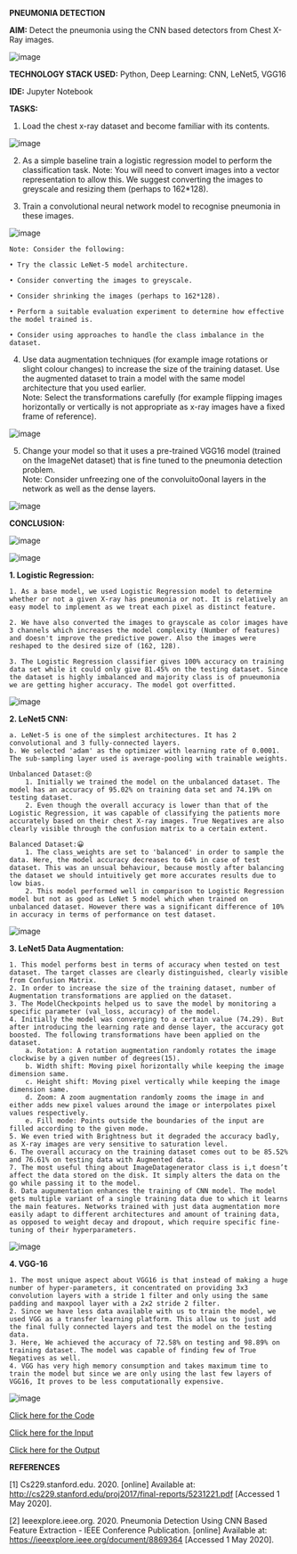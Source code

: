 **PNEUMONIA DETECTION**

**AIM:** Detect the pneumonia using the CNN based detectors from Chest X-Ray images.

![image](https://user-images.githubusercontent.com/38240162/87241592-ab486c00-c41c-11ea-86d9-8dea1dcb0b55.png)

**TECHNOLOGY STACK USED:** Python, Deep Learning: CNN, LeNet5, VGG16

**IDE:** Jupyter Notebook

**TASKS:**

1. Load the chest x-ray dataset and become familiar with its contents. 

![image](https://user-images.githubusercontent.com/38240162/87242256-e64d9e00-c422-11ea-9dc2-e165f3c4edf0.png)

2. As a simple baseline train a logistic regression model to perform the classification task.
    Note: You will need to convert images into a vector representation to allow this. We suggest converting the images to greyscale and resizing them (perhaps to 162*128).

3. Train a convolutional neural network model to recognise pneumonia in these images.

![image](https://user-images.githubusercontent.com/38240162/87241701-aa640a00-c41d-11ea-90b8-a7878e0d4699.png)

    Note: Consider the following:
    
    • Try the classic LeNet-5 model architecture.
    
    • Consider converting the images to greyscale.
    
    • Consider shrinking the images (perhaps to 162*128).
    
    • Perform a suitable evaluation experiment to determine how effective the model trained is.
    
    • Consider using approaches to handle the class imbalance in the dataset.

4. Use data augmentation techniques (for example image rotations or slight colour changes) to increase the size of the training dataset. Use the augmented dataset to train a model with the same model architecture that you used earlier.    
    Note: Select the transformations carefully (for example flipping images horizontally or vertically is not appropriate as x-ray images have a fixed frame of reference).

![image](https://user-images.githubusercontent.com/38240162/87242043-02504000-c421-11ea-9a8a-c63700907957.png)


5. Change your model so that it uses a pre-trained VGG16 model (trained on the ImageNet dataset) that is fine tuned to the pneumonia detection problem.  
    Note: Consider unfreezing one of the convoluito0onal layers in the network as well as the dense layers.
    
 ![image](https://user-images.githubusercontent.com/38240162/87242180-51e33b80-c422-11ea-9181-e9f4de497ac6.png)
    
    
**CONCLUSION:**    

![image](https://user-images.githubusercontent.com/38240162/87241639-05493180-c41d-11ea-8bbf-54f3ad1a88e3.png)

    
![image](https://user-images.githubusercontent.com/38240162/87241650-1d20b580-c41d-11ea-9d4b-11751ce3db96.png)

**1. Logistic Regression:**

    1. As a base model, we used Logistic Regression model to determine whether or not a given X-ray has pneumonia or not. It is relatively an easy model to implement as we treat each pixel as distinct feature.

    2. We have also converted the images to grayscale as color images have 3 channels which increases the model complexity (Number of features) and doesn't improve the predictive power. Also the images were reshaped to the desired size of (162, 128).

    3. The Logistic Regression classifier gives 100% accuracy on training data set while it could only give 81.45% on the testing dataset. Since the dataset is highly imbalanced and majority class is of pnueumonia we are getting higher accuracy. The model got overfitted.
    
![image](https://user-images.githubusercontent.com/38240162/87241686-8274a680-c41d-11ea-9a3e-eadc67165998.png)

    
**2. LeNet5 CNN:**

    a. LeNet-5 is one of the simplest architectures. It has 2 convolutional and 3 fully-connected layers.
    b. We selected 'adam' as the optimizer with learning rate of 0.0001. The sub-sampling layer used is average-pooling with trainable weights.
    
    Unbalanced Dataset:😢
        1. Initially we trained the model on the unbalanced dataset. The model has an accuracy of 95.02% on training data set and 74.19% on testing dataset.
        2. Even though the overall accuracy is lower than that of the Logistic Regression, it was capable of classifying the patients more accurately based on their chest X-ray images. True Negatives are also clearly visible through the confusion matrix to a certain extent.

    Balanced Dataset:😀
        1. The class_weights are set to 'balanced' in order to sample the data. Here, the model accuracy decreases to 64% in case of test dataset. This was an unsual behaviour, because mostly after balancing the dataset we should intuitively get more accurates results due to low bias.
        2. This model performed well in comparison to Logistic Regression model but not as good as LeNet 5 model which when trained on unbalanced dataset. However there was a significant difference of 10% in accuracy in terms of performance on test dataset.

![image](https://user-images.githubusercontent.com/38240162/87241710-ba7be980-c41d-11ea-83f2-f240bde4b6ca.png)

    
    
**3. LeNet5 Data Augmentation:**

    1. This model performs best in terms of accuracy when tested on test dataset. The target classes are clearly distinguished, clearly visible from Confusion Matrix.
    2. In order to increase the size of the training dataset, number of Augmentation transformations are applied on the dataset.
    3. The ModelCheckpoints helped us to save the model by monitoring a specific parameter (val_loss, accuracy) of the model.
    4. Initially the model was converging to a certain value (74.29). But after introducing the learning rate and dense layer, the accuracy got boosted. The following transformations have been applied on the dataset.
        a. Rotation: A rotation augmentation randomly rotates the image clockwise by a given number of degrees(15).
        b. Width shift: Moving pixel horizontally while keeping the image dimension same.
        c. Height shift: Moving pixel vertically while keeping the image dimension same.
        d. Zoom: A zoom augmentation randomly zooms the image in and either adds new pixel values around the image or interpolates pixel values respectively.
        e. Fill mode: Points outside the boundaries of the input are filled according to the given mode.
    5. We even tried with Brightness but it degraded the accuracy badly, as X-ray images are very sensitive to saturation level.
    6. The overall accuracy on the training dataset comes out to be 85.52% and 76.61% on testing data with Augmented data.
    7. The most useful thing about ImageDatagenerator class is i,t doesn’t affect the data stored on the disk. It simply alters the data on the go while passing it to the model.
    8. Data augumentation enhances the training of CNN model. The model gets multiple variant of a single training data due to which it learns the main features. Networks trained with just data augmentation more easily adapt to different architectures and amount of training data, as opposed to weight decay and dropout, which require specific fine-tuning of their hyperparameters.

![image](https://user-images.githubusercontent.com/38240162/87242055-1c8a1e00-c421-11ea-88b6-2d1caa211bf5.png)

**4. VGG-16**

    1. The most unique aspect about VGG16 is that instead of making a huge number of hyper-parameters, it concentrated on providing 3x3 convolution layers with a stride 1 filter and only using the same padding and maxpool layer with a 2x2 stride 2 filter.
    2. Since we have less data available with us to train the model, we used VGG as a transfer learning platform. This allow us to just add the final fully connected layers and test the model on the testing data.
    3. Here, We achieved the accuracy of 72.58% on testing and 98.89% on training dataset. The model was capable of finding few of True Negatives as well.
    4. VGG has very high memory consumption and takes maximum time to train the model but since we are only using the last few layers of VGG16, It proves to be less computationally expensive.

![image](https://user-images.githubusercontent.com/38240162/87242194-658ea200-c422-11ea-8d2c-cdb2116db195.png)


[Click here for the Code](https://github.com/ktyagi12/Projects/edit/master/PneumoniaDetection/code)

[Click here for the Input](https://github.com/ktyagi12/Projects/edit/master/PneumoniaDetection/input)

[Click here for the Output](https://github.com/ktyagi12/Projects/new/master/PneumoniaDetection/output)


**REFERENCES**

[1] Cs229.stanford.edu. 2020. [online] Available at: http://cs229.stanford.edu/proj2017/final-reports/5231221.pdf [Accessed 1 May 2020].

[2] Ieeexplore.ieee.org. 2020. Pneumonia Detection Using CNN Based Feature Extraction - IEEE Conference Publication. [online] Available at: https://ieeexplore.ieee.org/document/8869364 [Accessed 1 May 2020].
